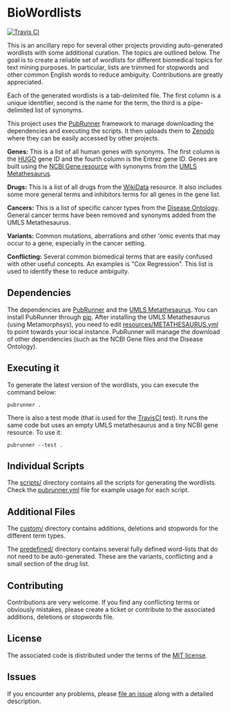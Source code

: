 # BioWordlists

[![Travis CI](https://travis-ci.org/jakelever/biowordlists.svg?branch=master)](https://travis-ci.org/jakelever/biowordlists)

This is an ancillary repo for several other projects providing auto-generated wordlists with some additional curation. The topics are outlined below. The goal is to create a reliable set of wordlists for different biomedical topics for text mining purposes. In particular, lists are trimmed for stopwords and other common English words to reduce ambiguity. Contributions are greatly appreciated.

Each of the generated wordlists is a tab-delimited file. The first column is a unique identifier, second is the name for the term, the third is a pipe-delimited list of synonyms.

This project uses the [PubRunner](https://github.com/jakelever/pubrunner) framework to manage downloading the dependencies and executing the scripts. It then uploads them to [Zenodo](https://zenodo.org/) where they can be easily accessed by other projects.

**Genes:** This is a list of all human genes with synonyms. The first column is the [HUGO](https://www.genenames.org/) gene ID and the fourth column is the Entrez gene ID. Genes are built using the [NCBI Gene resource](https://www.ncbi.nlm.nih.gov/gene) with synonyms from the [UMLS Metathesaurus](https://www.nlm.nih.gov/research/umls/licensedcontent/umlsknowledgesources.html).

**Drugs:** This is a list of all drugs from the [WikiData](https://www.wikidata.org) resource. It also includes some more general terms and inhibitors terms for all genes in the gene list.

**Cancers:** This is a list of specific cancer types from the [Disease Ontology](http://disease-ontology.org/). General cancer terms have been removed and synonyms added from the UMLS Metathesaurus.

**Variants:** Common mutations, aberrations and other 'omic events that may occur to a gene, especially in the cancer setting.

**Conflicting:** Several common biomedical terms that are easily confused with other useful concepts. An examples is "Cox Regression". This list is used to identify these to reduce ambiguity.

## Dependencies

The dependencies are [PubRunner](https://github.com/jakelever/pubrunner) and the [UMLS Metathesaurus](https://www.nlm.nih.gov/research/umls/licensedcontent/umlsknowledgesources.html). You can install PubRunner through [pip](https://pypi.org/). After installing the UMLS Metathesaurus (using Metamorphsys), you need to edit [resources/METATHESAURUS.yml](https://github.com/jakelever/biowordlists/blob/master/resources/METATHESAURUS.yml) to point towards your local instance. PubRunner will manage the download of other dependencies (such as the NCBI Gene files and the Disease Ontology).

## Executing it

To generate the latest version of the wordlists, you can execute the command below:

```
pubrunner .
```

There is also a test mode (that is used for the [TravisCI](https://travis-ci.org/jakelever/biowordlists) test). It runs the same code but uses an empty UMLS metathesaurus and a tiny NCBI gene resource. To use it:

```
pubrunner --test .
```

## Individual Scripts

The [scripts/](https://github.com/jakelever/biowordlists/tree/master/scripts) directory contains all the scripts for generating the wordlists. Check the [pubrunner.yml](https://github.com/jakelever/biowordlists/blob/master/pubrunner.yml) file for example usage for each script.

## Additional Files

The [custom/](https://github.com/jakelever/biowordlists/tree/master/custom) directory contains additions, deletions and stopwords for the different term types.

The [predefined/](https://github.com/jakelever/biowordlists/tree/master/predefined) directory contains several fully defined word-lists that do not need to be auto-generated. These are the variants, conflicting and a small section of the drug list.

## Contributing

Contributions are very welcome. If you find any conflicting terms or obviously mistakes, please create a ticket or contribute to the associated additions, deletions or stopwords file.

## License

The associated code is distributed under the terms of the [MIT license](http://opensource.org/licenses/MIT).

## Issues

If you encounter any problems, please [file an issue](https://github.com/jakelever/biowordlists/issues) along with a detailed description.
